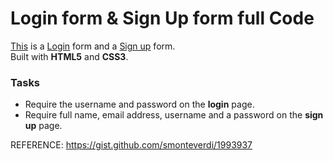 # Login form & Sign Up form full Code

[This](https://mehedi61.github.io/Login-Signup-form/login.html) is a [Login](https://mehedi61.github.io/Login-Signup-form/login.html) form and a [Sign up](https://mehedi61.github.io/Login-Signup-form/signup.html) form.  
Built with **HTML5** and **CSS3**. 

### Tasks

* Require the username and password on the **login** page.
* Require full name, email address, username and a password on the **sign up** page.


REFERENCE: https://gist.github.com/smonteverdi/1993937